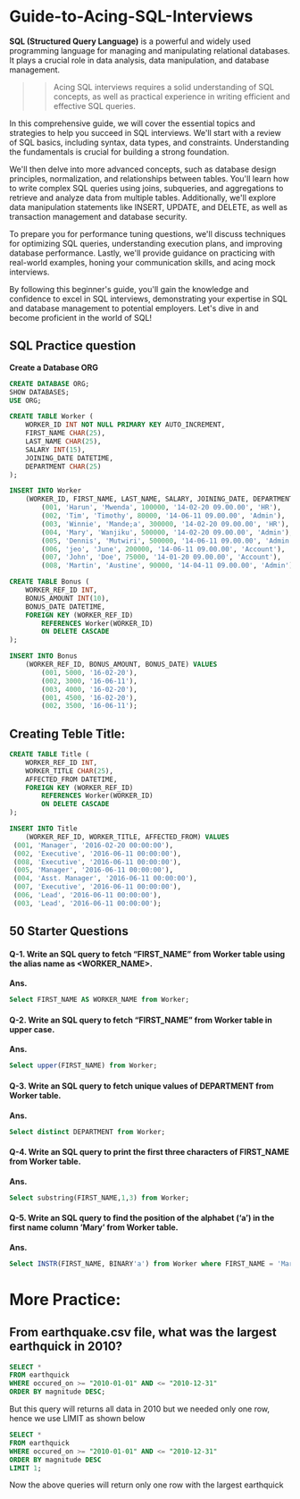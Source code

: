 # **Guide-to-Acing-SQL-Interviews**

**SQL (Structured Query Language)** is a powerful and widely used programming language for managing and manipulating relational databases. It plays a crucial role in data analysis, data manipulation, and database management.

>>  Acing SQL interviews requires a solid understanding of SQL concepts, as well as practical experience in writing efficient and effective SQL queries.

In this comprehensive guide, we will cover the essential topics and strategies to help you succeed in SQL interviews. We'll start with a review of SQL basics, including syntax, data types, and constraints. Understanding the fundamentals is crucial for building a strong foundation.

We'll then delve into more advanced concepts, such as database design principles, normalization, and relationships between tables. You'll learn how to write complex SQL queries using joins, subqueries, and aggregations to retrieve and analyze data from multiple tables. Additionally, we'll explore data manipulation statements like INSERT, UPDATE, and DELETE, as well as transaction management and database security.

To prepare you for performance tuning questions, we'll discuss techniques for optimizing SQL queries, understanding execution plans, and improving database performance. Lastly, we'll provide guidance on practicing with real-world examples, honing your communication skills, and acing mock interviews.

By following this beginner's guide, you'll gain the knowledge and confidence to excel in SQL interviews, demonstrating your expertise in SQL and database management to potential employers. Let's dive in and become proficient in the world of SQL!





## **SQL Practice question**

**Create a Database ORG**
~~~sql
CREATE DATABASE ORG;
SHOW DATABASES;
USE ORG;

CREATE TABLE Worker (
	WORKER_ID INT NOT NULL PRIMARY KEY AUTO_INCREMENT,
	FIRST_NAME CHAR(25),
	LAST_NAME CHAR(25),
	SALARY INT(15),
	JOINING_DATE DATETIME,
	DEPARTMENT CHAR(25)
);

INSERT INTO Worker 
	(WORKER_ID, FIRST_NAME, LAST_NAME, SALARY, JOINING_DATE, DEPARTMENT) VALUES
		(001, 'Harun', 'Mwenda', 100000, '14-02-20 09.00.00', 'HR'),
		(002, 'Tim', 'Timothy', 80000, '14-06-11 09.00.00', 'Admin'),
		(003, 'Winnie', 'Mande;a', 300000, '14-02-20 09.00.00', 'HR'),
		(004, 'Mary', 'Wanjiku', 500000, '14-02-20 09.00.00', 'Admin'),
		(005, 'Dennis', 'Mutwiri', 500000, '14-06-11 09.00.00', 'Admin'),
		(006, 'jeo', 'June', 200000, '14-06-11 09.00.00', 'Account'),
		(007, 'John', 'Doe', 75000, '14-01-20 09.00.00', 'Account'),
		(008, 'Martin', 'Austine', 90000, '14-04-11 09.00.00', 'Admin');

CREATE TABLE Bonus (
	WORKER_REF_ID INT,
	BONUS_AMOUNT INT(10),
	BONUS_DATE DATETIME,
	FOREIGN KEY (WORKER_REF_ID)
		REFERENCES Worker(WORKER_ID)
        ON DELETE CASCADE
);

INSERT INTO Bonus 
	(WORKER_REF_ID, BONUS_AMOUNT, BONUS_DATE) VALUES
		(001, 5000, '16-02-20'),
		(002, 3000, '16-06-11'),
		(003, 4000, '16-02-20'),
		(001, 4500, '16-02-20'),
		(002, 3500, '16-06-11');
~~~


## Creating Teble Title:
~~~sql
CREATE TABLE Title (
	WORKER_REF_ID INT,
	WORKER_TITLE CHAR(25),
	AFFECTED_FROM DATETIME,
	FOREIGN KEY (WORKER_REF_ID)
		REFERENCES Worker(WORKER_ID)
        ON DELETE CASCADE
);

INSERT INTO Title 
	(WORKER_REF_ID, WORKER_TITLE, AFFECTED_FROM) VALUES
 (001, 'Manager', '2016-02-20 00:00:00'),
 (002, 'Executive', '2016-06-11 00:00:00'),
 (008, 'Executive', '2016-06-11 00:00:00'),
 (005, 'Manager', '2016-06-11 00:00:00'),
 (004, 'Asst. Manager', '2016-06-11 00:00:00'),
 (007, 'Executive', '2016-06-11 00:00:00'),
 (006, 'Lead', '2016-06-11 00:00:00'),
 (003, 'Lead', '2016-06-11 00:00:00');

~~~



## 50 Starter Questions

#### Q-1. Write an SQL query to fetch “FIRST_NAME” from Worker table using the alias name as <WORKER_NAME>.

**Ans.**

~~~sql 
Select FIRST_NAME AS WORKER_NAME from Worker;
~~~

#### Q-2. Write an SQL query to fetch “FIRST_NAME” from Worker table in upper case.
**Ans.**

~~~sql
Select upper(FIRST_NAME) from Worker;
~~~

#### Q-3. Write an SQL query to fetch unique values of DEPARTMENT from Worker table.

**Ans.**
~~~sql
Select distinct DEPARTMENT from Worker;
~~~ 

#### Q-4. Write an SQL query to print the first three characters of  FIRST_NAME from Worker table.

**Ans.**
~~~sql
Select substring(FIRST_NAME,1,3) from Worker;
~~~ 

#### Q-5. Write an SQL query to find the position of the alphabet (‘a’) in the first name column ’Mary’ from Worker table.

**Ans.**

~~~sql
Select INSTR(FIRST_NAME, BINARY'a') from Worker where FIRST_NAME = 'Mary';
~~~





# More Practice:


## From earthquake.csv file, what was the largest earthquick in 2010?

~~~SQL
SELECT *
FROM earthquick 
WHERE occured_on >= "2010-01-01" AND <= "2010-12-31"
ORDER BY magnitude DESC;

~~~

But this query will returns all data in 2010 but we needed only one row, hence we use LIMIT as shown below


~~~SQL
SELECT *
FROM earthquick 
WHERE occured_on >= "2010-01-01" AND <= "2010-12-31"
ORDER BY magnitude DESC
LIMIT 1;

~~~

Now the above queries will return only one row with the largest earthquick
